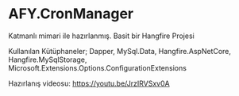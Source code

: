 # AFY.CronManager

Katmanlı mimari ile hazırlanmış.
Basit bir Hangfire Projesi

Kullanılan Kütüphaneler;
Dapper,
MySql.Data,
Hangfire.AspNetCore,
Hangfire.MySqlStorage,
Microsoft.Extensions.Options.ConfigurationExtensions

Hazırlanış videosu: https://youtu.be/JrzIRVSxv0A
